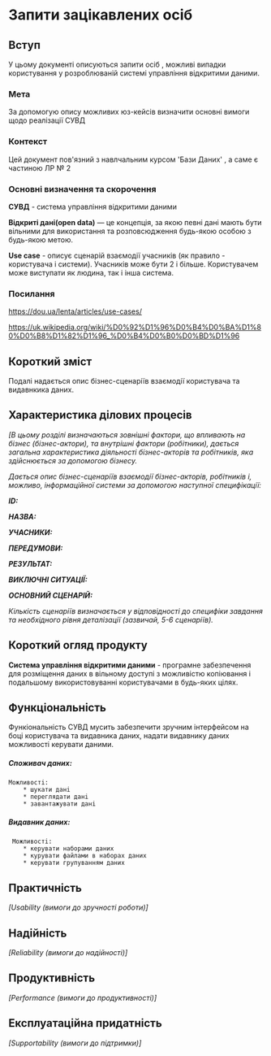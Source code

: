 # Запити зацікавлених осіб

## Вступ

У цьому документі описуються запити  осіб , можливi випадки користування  у розроблюванiй  системi управління відкритими даними.

### Мета 

За допомогую опису можливих юз-кейсiв визначити основнi вимоги щодо реалізації СУВД

### Контекст

Цей документ пов'язний з навлчальним курсом 'Бази Даних' , а саме є  частиною ЛР  № 2


### Основні визначення та скорочення

**СУВД** - система управління відкритими даними 

**Відкриті дані(open data)** — це концепція, за якою певні дані мають бути вільними для використання та розповсюдження будь-якою особою з будь-якою метою. 

**Use case** -  описує сценарій взаємодії учасників (як правило - користувача і системи). Учасників може бути 2 і більше. Користувачем може виступати як людина, так і інша система.

### Посилання

https://dou.ua/lenta/articles/use-cases/

https://uk.wikipedia.org/wiki/%D0%92%D1%96%D0%B4%D0%BA%D1%80%D0%B8%D1%82%D1%96_%D0%B4%D0%B0%D0%BD%D1%96


## Короткий зміст

Подалi надається опис бізнес-сценаріїв взаємодії користувача та видавнкика даних.

## Характеристика ділових процесів

*[В цьому розділі визначаються зовнішні фактори, що впливають на бізнес (бізнес-актори), 
та внутрішні фактори (робітники), дається загальна характеристика діяльності бізнес-акторів 
та робітників, яка здійснюється за допомогою бізнесу.*

*Дається опис бізнес-сценаріїв взаємодії бізнес-акторів, робітників і, можливо, інформаційної системи за допомогою наступної
специфікації:*

   
***ID:***
    
***НАЗВА:***
    
***УЧАСНИКИ:***

***ПЕРЕДУМОВИ:***

***РЕЗУЛЬТАТ:***

***ВИКЛЮЧНІ СИТУАЦІЇ:***

***ОСНОВНИЙ СЦЕНАРІЙ:***

*Кількість сценаріїв визначається у відповідності до специфіки завдання та необхідного 
рівня деталізації (зазвичай, 5-6 сценаріїв).*

## Короткий огляд продукту

**Система управління відкритими даними** - програмне забезпечення для розміщення даних в вільному доступі з можливістю копіювання і подальшому використовуванні користувачами в будь-яких цілях.


## Функціональність

Функiональнicть СУВД мусить забезпечити зручним iнтерфейсом на боцi користувача та видавника даних, надати видавнику даних можливостi керувати даними.


 ##### **Споживач даних:**
    Можливостi: 
        * шукати данi
        * переглядати данi
        * завантажувати данi



##### **Видавник даних:**
     Можливостi:
        * керувати наборами даних
        * курувати файлами в наборах даних 
        * керувати групуванням даних
        




## Практичність

*[Usability (вимоги до зручності роботи)]*

## Надійність

*[Reliability (вимоги до надійності)]*

## Продуктивність

*[Performance (вимоги до продуктивності)]*

## Експлуатаційна придатність

*[Supportability (вимоги до підтримки)]*
